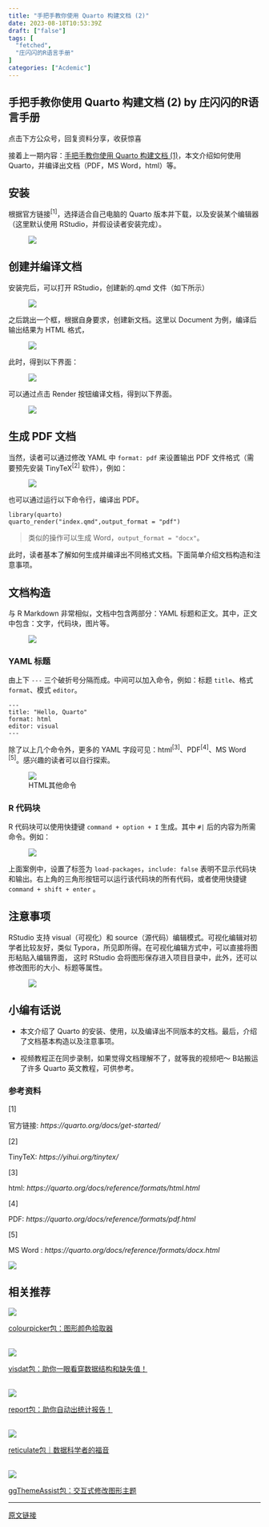 ```yaml
---
title: "手把手教你使用 Quarto 构建文档 (2)"
date: 2023-08-18T10:53:39Z
draft: ["false"]
tags: [
  "fetched",
  "庄闪闪的R语言手册"
]
categories: ["Acdemic"]
---
```

手把手教你使用 Quarto 构建文档 (2) by 庄闪闪的R语言手册
------
<div><p data-mpa-powered-by="yiban.io"><span>点击下方</span><span>公众号</span><span>，回复</span><span>资料分享</span><span>，收获惊喜</span></p><section><mp-common-profile data-pluginname="mpprofile" data-id="MzI1NjUwMjQxMQ==" data-headimg="http://mmbiz.qpic.cn/mmbiz_png/MIcgkkEyTHiaOjUwXredJLzMleuKP97WYf7W4ylibNiaRJlP7icneHRGekYcQEPgTLpIDbibTuuEADhn0Sv4Xqhhf4A/0?wx_fmt=png" data-nickname="庄闪闪的R语言手册" data-alias="Zss_R4ds" data-signature="在读统计博士生，R语言爱好者。来跟着我一起学 R 数据科学，可视化。" data-from="0"></mp-common-profile><span></span></section><section data-tool="mdnice编辑器" data-website="https://www.mdnice.com"><p data-tool="mdnice编辑器">接着上一期内容：<a href="https://mp.weixin.qq.com/s?__biz=MzI1NjUwMjQxMQ==&amp;mid=2247512219&amp;idx=1&amp;sn=a13e7074119f45321c616ab9e7335671&amp;scene=21#wechat_redirect" data-linktype="2">手把手教你使用 Quarto 构建文档 (1)</a>，本文介绍如何使用 Quarto，并编译出文档（PDF，MS Word，html）等。</p><h2 data-tool="mdnice编辑器"><span></span><span>安装</span></h2><p data-tool="mdnice编辑器">根据<span>官方链接</span><sup>[1]</sup>，选择适合自己电脑的 Quarto 版本并下载，以及安装某个编辑器（这里默认使用 RStudio，并假设读者安装完成）。</p><figure data-tool="mdnice编辑器"><img data-ratio="0.6509259259259259" data-type="png" data-w="1080" data-src="https://mmbiz.qpic.cn/sz_mmbiz_png/MIcgkkEyTHja3ajxEaHhZ5ibnHuiapESaRKSL6v7VOjfJVRSzBXZ5KPYibKGo5GNJ8csoPom7icstXt3KKBibuibdvWw/640?wx_fmt=png" src="https://mmbiz.qpic.cn/sz_mmbiz_png/MIcgkkEyTHja3ajxEaHhZ5ibnHuiapESaRKSL6v7VOjfJVRSzBXZ5KPYibKGo5GNJ8csoPom7icstXt3KKBibuibdvWw/640?wx_fmt=png"></figure><h2 data-tool="mdnice编辑器"><span></span><span>创建并编译文档</span></h2><p data-tool="mdnice编辑器">安装完后，可以打开 RStudio，创建新的.qmd 文件（如下所示）</p><figure data-tool="mdnice编辑器"><img data-ratio="0.23055555555555557" data-type="png" data-w="1080" data-src="https://mmbiz.qpic.cn/sz_mmbiz_png/MIcgkkEyTHja3ajxEaHhZ5ibnHuiapESaRy6zzic9yMq6GvS6ay4yxSuM2uCEO4HE4N6SAiclHbKWYrX5UBfdtDLXg/640?wx_fmt=png" src="https://mmbiz.qpic.cn/sz_mmbiz_png/MIcgkkEyTHja3ajxEaHhZ5ibnHuiapESaRy6zzic9yMq6GvS6ay4yxSuM2uCEO4HE4N6SAiclHbKWYrX5UBfdtDLXg/640?wx_fmt=png"></figure><p data-tool="mdnice编辑器">之后跳出一个框，根据自身要求，创建新文档。这里以 Document 为例，编译后输出结果为 HTML 格式，</p><figure data-tool="mdnice编辑器"><img data-ratio="0.8899521531100478" data-type="png" data-w="836" data-src="https://mmbiz.qpic.cn/sz_mmbiz_png/MIcgkkEyTHja3ajxEaHhZ5ibnHuiapESaRjwM5KVu28S0X4HRH32zEM0nzT2m88ODhLJVIPericdGS7rAXicXnahVw/640?wx_fmt=png" src="https://mmbiz.qpic.cn/sz_mmbiz_png/MIcgkkEyTHja3ajxEaHhZ5ibnHuiapESaRjwM5KVu28S0X4HRH32zEM0nzT2m88ODhLJVIPericdGS7rAXicXnahVw/640?wx_fmt=png"></figure><p data-tool="mdnice编辑器">此时，得到以下界面：</p><figure data-tool="mdnice编辑器"><img data-ratio="0.562037037037037" data-type="png" data-w="1080" data-src="https://mmbiz.qpic.cn/sz_mmbiz_png/MIcgkkEyTHja3ajxEaHhZ5ibnHuiapESaREv25c3lRz18TiaT5VRlbzOFhkmrW0aKxqibdZStVMicZNlMxiax8RgD9eA/640?wx_fmt=png" src="https://mmbiz.qpic.cn/sz_mmbiz_png/MIcgkkEyTHja3ajxEaHhZ5ibnHuiapESaREv25c3lRz18TiaT5VRlbzOFhkmrW0aKxqibdZStVMicZNlMxiax8RgD9eA/640?wx_fmt=png"></figure><p data-tool="mdnice编辑器">可以通过点击 Render 按钮编译文档，得到以下界面。</p><figure data-tool="mdnice编辑器"><img data-ratio="0.5111111111111111" data-type="png" data-w="1080" data-src="https://mmbiz.qpic.cn/sz_mmbiz_png/MIcgkkEyTHja3ajxEaHhZ5ibnHuiapESaRWRpMnIKmTVJuAPhe70dNchU5WRFmtNlFQKZzdqiaKpebze0ic0bK2nJw/640?wx_fmt=png" src="https://mmbiz.qpic.cn/sz_mmbiz_png/MIcgkkEyTHja3ajxEaHhZ5ibnHuiapESaRWRpMnIKmTVJuAPhe70dNchU5WRFmtNlFQKZzdqiaKpebze0ic0bK2nJw/640?wx_fmt=png"></figure><h2 data-tool="mdnice编辑器"><span></span><span>生成 PDF 文档</span></h2><p data-tool="mdnice编辑器">当然，读者可以通过修改 YAML 中 <code>format: pdf</code> 来设置输出 PDF 文件格式（需要预先安装 <span>TinyTeX</span><sup>[2]</sup> 软件），例如：</p><figure data-tool="mdnice编辑器"><img data-ratio="0.5037037037037037" data-type="png" data-w="1080" data-src="https://mmbiz.qpic.cn/sz_mmbiz_png/MIcgkkEyTHja3ajxEaHhZ5ibnHuiapESaRlIOVGIMBwOovQqxH9aQ9BZc8jOkXZKczT9ArNRiarIDOSLQMsvx1fWQ/640?wx_fmt=png" src="https://mmbiz.qpic.cn/sz_mmbiz_png/MIcgkkEyTHja3ajxEaHhZ5ibnHuiapESaRlIOVGIMBwOovQqxH9aQ9BZc8jOkXZKczT9ArNRiarIDOSLQMsvx1fWQ/640?wx_fmt=png"></figure><p data-tool="mdnice编辑器">也可以通过运行以下命令行，编译出 PDF。</p><pre data-tool="mdnice编辑器"><span></span><code><span>library</span>(quarto)<br>quarto_render(<span>"index.qmd"</span>,output_format = <span>"pdf"</span>)<br></code></pre><blockquote data-tool="mdnice编辑器"><p>类似的操作可以生成 Word，<code>output_format = "docx"</code>。</p></blockquote><p data-tool="mdnice编辑器">此时，读者基本了解如何生成并编译出不同格式文档。下面简单介绍文档构造和注意事项。</p><h2 data-tool="mdnice编辑器"><span></span><span>文档构造</span></h2><p data-tool="mdnice编辑器">与 R Markdown 非常相似，文档中包含两部分：YAML 标题和正文。其中，正文中包含：文字，代码块，图片等。</p><figure data-tool="mdnice编辑器"><img data-ratio="0.9416666666666667" data-type="png" data-w="1080" data-src="https://mmbiz.qpic.cn/sz_mmbiz_png/MIcgkkEyTHja3ajxEaHhZ5ibnHuiapESaRNWoQHBRljDMLqheEvNtP9dtOcicJOSUdQ0WNHsasIjNTY7fro3ubehw/640?wx_fmt=png" src="https://mmbiz.qpic.cn/sz_mmbiz_png/MIcgkkEyTHja3ajxEaHhZ5ibnHuiapESaRNWoQHBRljDMLqheEvNtP9dtOcicJOSUdQ0WNHsasIjNTY7fro3ubehw/640?wx_fmt=png"></figure><h3 data-tool="mdnice编辑器"><span></span><span>YAML 标题</span><span></span></h3><p data-tool="mdnice编辑器">由上下 <code>---</code> 三个破折号分隔而成。中间可以加入命令，例如：标题 <code>title</code>、格式 <code>format</code>、模式 <code>editor</code>。</p><pre data-tool="mdnice编辑器"><span></span><code>---<br>title: <span>"Hello, Quarto"</span><br>format: html<br>editor: visual<br>---<br></code></pre><p data-tool="mdnice编辑器">除了以上几个命令外，更多的 YAML 字段可见：<span>html</span><sup>[3]</sup>、<span>PDF</span><sup>[4]</sup>、<span>MS Word </span><sup>[5]</sup>。感兴趣的读者可以自行探索。</p><figure data-tool="mdnice编辑器"><img data-ratio="0.7601851851851852" data-type="png" data-w="1080" data-src="https://mmbiz.qpic.cn/sz_mmbiz_png/MIcgkkEyTHja3ajxEaHhZ5ibnHuiapESaRmDyWedic3D3eyxAiaEsMun2MapbVKqAgw04kPKFRqaicMAeWiasHjTzo1w/640?wx_fmt=png" src="https://mmbiz.qpic.cn/sz_mmbiz_png/MIcgkkEyTHja3ajxEaHhZ5ibnHuiapESaRmDyWedic3D3eyxAiaEsMun2MapbVKqAgw04kPKFRqaicMAeWiasHjTzo1w/640?wx_fmt=png"><figcaption>HTML其他命令</figcaption></figure><h3 data-tool="mdnice编辑器"><span></span><span>R 代码块</span><span></span></h3><p data-tool="mdnice编辑器">R 代码块可以使用快捷键 <code>command + option + I</code> 生成。其中 <code>#|</code> 后的内容为所需命令。例如：</p><figure data-tool="mdnice编辑器"><img data-ratio="0.20833333333333334" data-type="png" data-w="1080" data-src="https://mmbiz.qpic.cn/sz_mmbiz_png/MIcgkkEyTHja3ajxEaHhZ5ibnHuiapESaRyEXSntcr5FewibhrBtfUNg8ia1YqnFHiaNURsgdyCwicDuFo6c7LhgqJ1Q/640?wx_fmt=png" src="https://mmbiz.qpic.cn/sz_mmbiz_png/MIcgkkEyTHja3ajxEaHhZ5ibnHuiapESaRyEXSntcr5FewibhrBtfUNg8ia1YqnFHiaNURsgdyCwicDuFo6c7LhgqJ1Q/640?wx_fmt=png"></figure><p data-tool="mdnice编辑器">上面案例中，设置了标签为 <code>load-packages</code>，<code>include: false</code> 表明不显示代码块和输出。右上角的三角形按钮可以运行该代码块的所有代码，或者使用快捷键 <code>command + shift + enter</code> 。</p><h2 data-tool="mdnice编辑器"><span></span><span>注意事项</span></h2><p data-tool="mdnice编辑器">RStudio 支持 visual（可视化）和 source（源代码）编辑模式。可视化编辑对初学者比较友好，类似 Typora，所见即所得。在可视化编辑方式中，可以直接将图形粘贴入编辑界面， 这时 RStudio 会将图形保存进入项目目录中，此外，还可以修改图形的大小、标题等属性。</p><figure data-tool="mdnice编辑器"><img data-ratio="0.5390625" data-type="gif" data-w="640" data-src="https://mmbiz.qpic.cn/sz_mmbiz_gif/MIcgkkEyTHja3ajxEaHhZ5ibnHuiapESaRGYibTlT0XOxNSAzcV5nIp97bErC7W2ADRianM1ibrw4kMxl1jshJBDibfg/640?wx_fmt=gif" src="https://mmbiz.qpic.cn/sz_mmbiz_gif/MIcgkkEyTHja3ajxEaHhZ5ibnHuiapESaRGYibTlT0XOxNSAzcV5nIp97bErC7W2ADRianM1ibrw4kMxl1jshJBDibfg/640?wx_fmt=gif"></figure><h2 data-tool="mdnice编辑器"><span></span><span>小编有话说</span></h2><ul data-tool="mdnice编辑器"><li><section><p>本文介绍了 Quarto 的安装、使用，以及编译出不同版本的文档。最后，介绍了文档基本构造以及注意事项。</p></section></li><li><section><p>视频教程正在同步录制，如果觉得文档理解不了，就等我的视频吧～ B站搬运了许多 Quarto 英文教程，可供参考。</p></section></li></ul><h3 data-tool="mdnice编辑器"><span>参考资料</span></h3><section data-tool="mdnice编辑器"><span><span>[1]</span><p>官方链接: <em>https://quarto.org/docs/get-started/</em></p></span><span><span>[2]</span><p>TinyTeX: <em>https://yihui.org/tinytex/</em></p></span><span><span>[3]</span><p>html: <em>https://quarto.org/docs/reference/formats/html.html</em></p></span><span><span>[4]</span><p>PDF: <em>https://quarto.org/docs/reference/formats/pdf.html</em></p></span><span><span>[5]</span><p>MS Word : <em>https://quarto.org/docs/reference/formats/docx.html</em></p></span></section></section><section data-tool="mdnice编辑器" data-website="https://www.mdnice.com"><p><img data-backh="709" data-backw="558" data-cropselx1="0" data-cropselx2="558" data-cropsely1="0" data-cropsely2="709" data-ratio="1.2697916666666667" data-s="300,640" data-type="jpeg" data-w="960" data-src="https://mmbiz.qpic.cn/mmbiz_jpg/MIcgkkEyTHgj3jribWnUVvAj91nGwhZcbNOxiaDnySMIXxC9SWOP2Xo2ZIv8SmGEQ4uUdwwy74uTKYSqRW24qqeg/640?wx_fmt=jpeg" src="https://mmbiz.qpic.cn/mmbiz_jpg/MIcgkkEyTHgj3jribWnUVvAj91nGwhZcbNOxiaDnySMIXxC9SWOP2Xo2ZIv8SmGEQ4uUdwwy74uTKYSqRW24qqeg/640?wx_fmt=jpeg"></p><section data-tool="mdnice编辑器" data-website="https://www.mdnice.com"><h2 data-tool="mdnice编辑器"><span>相关推荐</span></h2></section><section data-mpa-template="t" data-from="yb-recommend-list"><section data-mpa-template="t" data-from="yb-recommend" data-recommend-article-type="normal" data-recomment-template-id="1" data-recommend-article-id="2247494294_2" data-recommend-article-time="1619395200" data-recommend-article-cover="http://mmbiz.qpic.cn/mmbiz_jpg/MIcgkkEyTHhfSAGMJibPM4rScvfcuTjnzfnJbzXzgMDFiaBgnsNXh7ccXibRpx77pjqIic78oFGl1BBryuFmwtxCpQ/0?wx_fmt=jpeg" data-recommend-article-title="colourpicker包：图形颜色拾取器" data-recommend-article-content-url="http://mp.weixin.qq.com/s?__biz=MzI1NjUwMjQxMQ==&amp;mid=2247494294&amp;idx=2&amp;sn=044737f8652c6256997c689ddaf70d55&amp;chksm=ea271572dd509c64de8b8f6c03ca71e033c2b65823d0096c448ef9508e12898b1e396d3ba46d#rd"><a href="http://mp.weixin.qq.com/s?__biz=MzI1NjUwMjQxMQ==&amp;mid=2247494294&amp;idx=2&amp;sn=044737f8652c6256997c689ddaf70d55&amp;chksm=ea271572dd509c64de8b8f6c03ca71e033c2b65823d0096c448ef9508e12898b1e396d3ba46d&amp;scene=21#wechat_redirect" data-linktype="1"><section data-recommend-type="normal" data-recommend-tid="1" data-mid=""><section data-mid=""><section data-mid=""><span data-positionback="static"><img data-ratio="0.425" data-type="jpeg" data-w="1080" data-src="https://mmbiz.qpic.cn/mmbiz_jpg/MIcgkkEyTHhfSAGMJibPM4rScvfcuTjnzfnJbzXzgMDFiaBgnsNXh7ccXibRpx77pjqIic78oFGl1BBryuFmwtxCpQ/640?wx_fmt=jpeg" src="https://mmbiz.qpic.cn/mmbiz_jpg/MIcgkkEyTHhfSAGMJibPM4rScvfcuTjnzfnJbzXzgMDFiaBgnsNXh7ccXibRpx77pjqIic78oFGl1BBryuFmwtxCpQ/640?wx_fmt=jpeg"></span></section><section data-mid=""><p data-recommend-title="t" data-mid="">colourpicker包：图形颜色拾取器</p></section></section></section></a></section><br><section data-mpa-template="t" data-from="yb-recommend" data-recommend-article-type="normal" data-recomment-template-id="1" data-recommend-article-id="2247493762_2" data-recommend-article-time="1617625800" data-recommend-article-cover="http://mmbiz.qpic.cn/mmbiz_jpg/MIcgkkEyTHiaukiad9zWdJwU6ro7mnRYrgKwibVicXMjM0tH8FN1ZFpbALXBRudlsg54niaqF4vvvUuBuYDJg9yWiaKQ/0?wx_fmt=jpeg" data-recommend-article-title="visdat包：助你一眼看穿数据结构和缺失值！" data-recommend-article-content-url="http://mp.weixin.qq.com/s?__biz=MzI1NjUwMjQxMQ==&amp;mid=2247493762&amp;idx=2&amp;sn=f23f6aed22ecf85edc266fd622170043&amp;chksm=ea271766dd509e706c8cb8c367b18feac8cc8e26da740d8562d7a83a35aee3186e316b4d2b0f#rd"><a href="http://mp.weixin.qq.com/s?__biz=MzI1NjUwMjQxMQ==&amp;mid=2247493762&amp;idx=2&amp;sn=f23f6aed22ecf85edc266fd622170043&amp;chksm=ea271766dd509e706c8cb8c367b18feac8cc8e26da740d8562d7a83a35aee3186e316b4d2b0f&amp;scene=21#wechat_redirect" data-linktype="1"><section data-recommend-type="normal" data-recommend-tid="1" data-mid=""><section data-mid=""><section data-mid=""><span data-positionback="static"><img data-ratio="0.9990740740740741" data-type="jpeg" data-w="1080" data-src="https://mmbiz.qpic.cn/mmbiz_jpg/MIcgkkEyTHiaukiad9zWdJwU6ro7mnRYrgKwibVicXMjM0tH8FN1ZFpbALXBRudlsg54niaqF4vvvUuBuYDJg9yWiaKQ/640?wx_fmt=jpeg" src="https://mmbiz.qpic.cn/mmbiz_jpg/MIcgkkEyTHiaukiad9zWdJwU6ro7mnRYrgKwibVicXMjM0tH8FN1ZFpbALXBRudlsg54niaqF4vvvUuBuYDJg9yWiaKQ/640?wx_fmt=jpeg"></span></section><section data-mid=""><p data-recommend-title="t" data-mid="">visdat包：助你一眼看穿数据结构和缺失值！</p></section></section></section></a></section><br><section data-mpa-template="t" data-from="yb-recommend" data-recommend-article-type="normal" data-recomment-template-id="1" data-recommend-article-id="2247494569_1" data-recommend-article-time="1619872200" data-recommend-article-cover="http://mmbiz.qpic.cn/mmbiz_jpg/MIcgkkEyTHjBmW0TEkBD0y8MyW3c5HT44NUiarOicWAlt1cs0uHwG7vWABviajKQqXggWYwWRicyr5kEjQA2swicbibQ/0?wx_fmt=jpeg" data-recommend-article-title="report包：助你自动出统计报告！" data-recommend-article-content-url="http://mp.weixin.qq.com/s?__biz=MzI1NjUwMjQxMQ==&amp;mid=2247494569&amp;idx=1&amp;sn=d5bff0f15069c26d42aff0ccdfd7b743&amp;chksm=ea27144ddd509d5b8e874041d9d8ed9ec98582e5aa774b6f7e6514ff4106f123ba47cef0326b#rd"><a href="http://mp.weixin.qq.com/s?__biz=MzI1NjUwMjQxMQ==&amp;mid=2247494569&amp;idx=1&amp;sn=d5bff0f15069c26d42aff0ccdfd7b743&amp;chksm=ea27144ddd509d5b8e874041d9d8ed9ec98582e5aa774b6f7e6514ff4106f123ba47cef0326b&amp;scene=21#wechat_redirect" data-linktype="1"><section data-recommend-type="normal" data-recommend-tid="1" data-mid=""><section data-mid=""><section data-mid=""><span data-positionback="static"><img data-ratio="0.425" data-type="jpeg" data-w="1080" data-src="https://mmbiz.qpic.cn/mmbiz_jpg/MIcgkkEyTHjBmW0TEkBD0y8MyW3c5HT44NUiarOicWAlt1cs0uHwG7vWABviajKQqXggWYwWRicyr5kEjQA2swicbibQ/640?wx_fmt=jpeg" src="https://mmbiz.qpic.cn/mmbiz_jpg/MIcgkkEyTHjBmW0TEkBD0y8MyW3c5HT44NUiarOicWAlt1cs0uHwG7vWABviajKQqXggWYwWRicyr5kEjQA2swicbibQ/640?wx_fmt=jpeg"></span></section><section data-mid=""><p data-recommend-title="t" data-mid="">report包：助你自动出统计报告！</p></section></section></section></a></section><br><section data-mpa-template="t" data-from="yb-recommend" data-recommend-article-type="normal" data-recomment-template-id="1" data-recommend-article-id="2247492028_2" data-recommend-article-time="1615811746" data-recommend-article-cover="http://mmbiz.qpic.cn/mmbiz_jpg/MIcgkkEyTHjqYtTRnKYwYP4k7iaZoMibUQSQxY67eMmhUznDVyWESfjutJ9fUmXsvE3EdM3wm8NWk86HPU5ryvNg/0?wx_fmt=jpeg" data-recommend-article-title="reticulate包｜数据科学者的福音" data-recommend-article-content-url="http://mp.weixin.qq.com/s?__biz=MzI1NjUwMjQxMQ==&amp;mid=2247492028&amp;idx=2&amp;sn=a5394f8520895b946e35032cbc39f04a&amp;chksm=ea271e58dd50974e60011d8b0cf90906295157dcba5ad03540eeb302602def5b4cd66bc97445#rd"><a href="http://mp.weixin.qq.com/s?__biz=MzI1NjUwMjQxMQ==&amp;mid=2247492028&amp;idx=2&amp;sn=a5394f8520895b946e35032cbc39f04a&amp;chksm=ea271e58dd50974e60011d8b0cf90906295157dcba5ad03540eeb302602def5b4cd66bc97445&amp;scene=21#wechat_redirect" data-linktype="1"><section data-recommend-type="normal" data-recommend-tid="1" data-mid=""><section data-mid=""><section data-mid=""><span data-positionback="static"><img data-ratio="0.9990740740740741" data-type="jpeg" data-w="1080" data-src="https://mmbiz.qpic.cn/mmbiz_jpg/MIcgkkEyTHjqYtTRnKYwYP4k7iaZoMibUQSQxY67eMmhUznDVyWESfjutJ9fUmXsvE3EdM3wm8NWk86HPU5ryvNg/640?wx_fmt=jpeg" src="https://mmbiz.qpic.cn/mmbiz_jpg/MIcgkkEyTHjqYtTRnKYwYP4k7iaZoMibUQSQxY67eMmhUznDVyWESfjutJ9fUmXsvE3EdM3wm8NWk86HPU5ryvNg/640?wx_fmt=jpeg"></span></section><section data-mid=""><p data-recommend-title="t" data-mid="">reticulate包｜数据科学者的福音</p></section></section></section></a></section><br><section data-mpa-template="t" data-from="yb-recommend" data-recommend-article-type="normal" data-recomment-template-id="1" data-recommend-article-id="2247491046_1" data-recommend-article-time="1613997000" data-recommend-article-cover="http://mmbiz.qpic.cn/mmbiz_jpg/MIcgkkEyTHj3iaOBCqwm2KNPdSZiaKSjI4bibXY1FKD5yx2WuByDz7sAUFQKfoeVicbGXjqVz2ib5gnvvyia5ibpzoFMQ/0?wx_fmt=jpeg" data-recommend-article-title="ggThemeAssist包：交互式修改图形主题" data-recommend-article-content-url="http://mp.weixin.qq.com/s?__biz=MzI1NjUwMjQxMQ==&amp;mid=2247491046&amp;idx=1&amp;sn=92b382e77c8c007cca80524d36f258a0&amp;chksm=ea24e202dd536b14bf567d7ed6e076880c6d30109fd3836aaa5df2d75a61a214b6c3c7621667#rd"><section data-recommend-type="normal" data-recommend-tid="1" data-mid=""><section data-mid=""><section data-mid=""><a href="http://mp.weixin.qq.com/s?__biz=MzI1NjUwMjQxMQ==&amp;mid=2247491046&amp;idx=1&amp;sn=92b382e77c8c007cca80524d36f258a0&amp;chksm=ea24e202dd536b14bf567d7ed6e076880c6d30109fd3836aaa5df2d75a61a214b6c3c7621667&amp;scene=21#wechat_redirect" data-linktype="1"><span><img data-ratio="0.42685185185185187" data-type="jpeg" data-w="1080" data-src="https://mmbiz.qpic.cn/mmbiz_jpg/MIcgkkEyTHj3iaOBCqwm2KNPdSZiaKSjI4bibXY1FKD5yx2WuByDz7sAUFQKfoeVicbGXjqVz2ib5gnvvyia5ibpzoFMQ/640?wx_fmt=jpeg" src="https://mmbiz.qpic.cn/mmbiz_jpg/MIcgkkEyTHj3iaOBCqwm2KNPdSZiaKSjI4bibXY1FKD5yx2WuByDz7sAUFQKfoeVicbGXjqVz2ib5gnvvyia5ibpzoFMQ/640?wx_fmt=jpeg"></span></a></section><section data-mid=""><p data-recommend-title="t" data-mid=""><a href="http://mp.weixin.qq.com/s?__biz=MzI1NjUwMjQxMQ==&amp;mid=2247491046&amp;idx=1&amp;sn=92b382e77c8c007cca80524d36f258a0&amp;chksm=ea24e202dd536b14bf567d7ed6e076880c6d30109fd3836aaa5df2d75a61a214b6c3c7621667&amp;scene=21#wechat_redirect" data-linktype="2">ggThemeAssist包：交互式修改图形主题</a></p></section></section></section></section></section></section><p><mp-style-type data-value="3"></mp-style-type></p></div>  
<hr>
<a href="https://mp.weixin.qq.com/s/y3vJBzn6UE2qmCoHM9x8Lg",target="_blank" rel="noopener noreferrer">原文链接</a>
